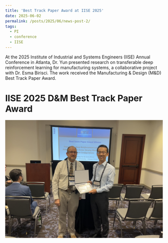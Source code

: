 ```yaml
---
title: 'Best Track Paper Award at IISE 2025'
date: 2025-06-02
permalink: /posts/2025/06/news-post-2/
tags:
  - PI
  - conference
  - IISE
---
```


At the 2025 Institute of Industrial and Systems Engineers (IISE) Annual Conference in Atlanta, Dr. Yun presented research on transferable deep reinforcement learning for manufacturing systems, a collaborative project with Dr. Esma Birisci. The work received the Manufacturing & Design (M&D) Best Track Paper Award.

IISE 2025 D&M Best Track Paper Award
======
<img src='/images/IISE 2025.jpeg'>